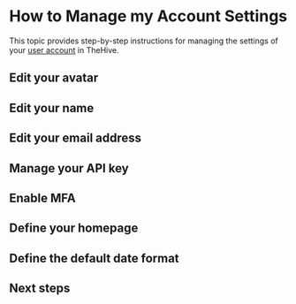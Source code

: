 # How to Manage my Account Settings

This topic provides step-by-step instructions for managing the settings of your [user account](about-user-accounts.md) in TheHive.

## Edit your avatar

## Edit your name

## Edit your email address

## Manage your API key

## Enable MFA

## Define your homepage

## Define the default date format

<h2>Next steps</h2>